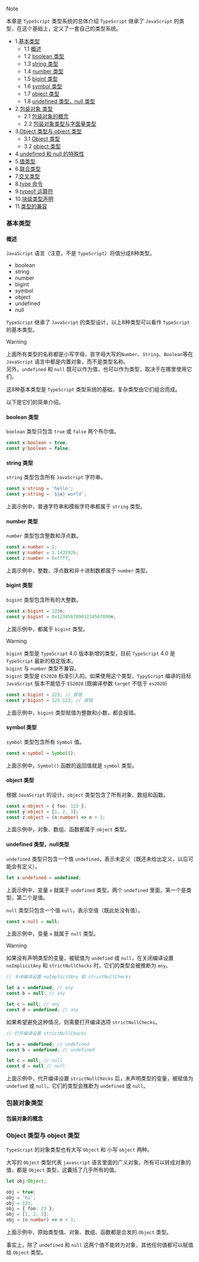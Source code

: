 
> [!note]
> 本章是 `TypeScript` 类型系统的总体介绍
> `TypeScript` 继承了 `JavaScript` 的类型，在这个基础上，定义了一套自己的类型系统。

- 1.[基本类型](#basic)
   - 1.1 [概述](#union)
   - 1.2 [boolean 类型](#boolean)
   - 1.3 [string 类型](#string)
   - 1.4 [number 类型](#number)
   - 1.5 [bigint 类型](#bigint)
   - 1.6 [symbol 类型](#symbol)
   - 1.7 [object 类型](#object)
   - 1.8 [undefined 类型，null 类型](#not-defined)
- 2.[包装对象 类型](#wrap)
   - 2.1 [包装对象的概念](#wrap-1)
   - 2.2 [包装对象类型与字面量类型](#warp-2)
- 3.[Object 类型与 object 类型](#obj)
   - 3.1 [Object 类型](#obj-1)
   - 3.2 [object 类型](#obj-2)      
- 4.[undefined 和 null 的特殊性](#special)
- 5.[值类型](#tuple)
- 6.[联合类型](#union)
- 7.[交叉类型](#guard)
- 8.[type 命令](#type)
- 9.[typeof 运算符](#typeof)
- 10.[块级类型声明](#block)
- 11.[类型的兼容](#compatibility)

### 基本类型<a id="basic"></a>

#### 概述<a id="union"></a>

`JavaScript` 语言（注意，不是 `TypeScript`）将值分成8种类型。

- boolean
- string
- number
- bigint
- symbol
- object
- undefined
- null

`TypeScript` 继承了 `JavaScript` 的类型设计，以上8种类型可以看作 `TypeScript` 的基本类型。

> [!warning]
> 上面所有类型的名称都是小写字母，首字母大写的`Number`、`String`、`Boolean`等在 `JavaScript` 语言中都是内置对象，而不是类型名称。<br/>
> 另外，`undefined` 和 `null` 既可以作为值，也可以作为类型，取决于在哪里使用它们。

这8种基本类型是 `TypeScript` 类型系统的基础，复杂类型由它们组合而成。

以下是它们的简单介绍。

#### boolean 类型<a id="boolean"></a>

`boolean` 类型只包含 `true` 或 `false` 两个布尔值。

```typescript
const x:boolean = true;
const y:boolean = false;
```
#### string 类型<a id="string"></a>

`string` 类型包含所有 `JavaScript` 字符串。

```typescript
const x:string = 'hello';
const y:string = `${x} world`;
```

上面示例中，普通字符串和模板字符串都属于 `string` 类型。

#### number 类型<a id="number"></a>

`number` 类型包含整数和浮点数。

```typescript
const x:number = 1;
const y:number = 1.1435926;
const z:number = 0xffff;
```

上面示例中，整数、浮点数和非十进制数都属于 `number` 类型。

#### bigint 类型<a id="bigint"></a>

`bigint` 类型包含所有的大整数。

```typescript
const x:bigint = 123n;
const y:bigint = 0x12345678901234567890n;
```

上面示例中，都属于 `bigint` 类型。

> [!warning]
> `bigint` 类型是 `TypeScript` 4.0 版本新增的类型，目前 `TypeScript` 4.0 是 `TypeScript` 最新的稳定版本。<br/>
> `bigint` 与 `number` 类型不兼容。<br/>
> `bigint` 类型是 `ES2020` 标准引入的。如果使用这个类型，`TypyScript` 编译的目标 `JavaScript` 版本不能低于 `ES2020` (既编译参数 `target` 不低于 `es2020`)

```typescript
const x:bigint = 123; // 报错
const y:bigint = 123.123; // 报错
```

上面示例中，`bigint` 类型赋值为整数和小数，都会报错。

#### symbol 类型<a id="symbol"></a>

`symbol` 类型包含所有 `Symbol` 值。

```typescript
const x:symbol = Symbol();
```

上面示例中，`Symbol()` 函数的返回值就是 `symbol` 类型。

#### object 类型<a id="object"></a>

根据 `JavaScript` 的设计，`object` 类型包含了所有对象、数组和函数。

```typescript
const x:object = { foo: 123 };
const y:object = [1, 2, 3];
const z:object = (n:number) => n + 1;
```

上面示例中，对象、数组、函数都属于 `object` 类型。

#### undefined 类型，null类型<a id="undefined"></a>

`undefined` 类型只包含一个值 `undefined`，表示未定义（既还未给出定义，以后可能会有定义）。

```typescript
let x:undefined = undefined;
```

上面示例中，变量 `x` 就属于 `undefined` 类型。两个 `undefined` 里面，第一个是类型，第二个是值。

`null` 类型只包含一个值 `null`，表示空值（既此处没有值）。

```typescript
const x:null = null;
```

上面示例中，变量 `x` 就属于 `null` 类型。

> [!warning]
> 如果没有声明类型的变量，被赋值为 `undefied` 或 `null`，在关闭编译设置 `noImplicitAny` 和 `strictNullChecks` 时，它们的类型会被推断为 `any`。

```typescript
// 关闭编译设置 noImplicitAny 和 strictNullChecks

let a = undefined; // any
const b = null; // any

let c = null; // any 
const d = undefined; // any
```

如果希望避免这种情况，则需要打开编译选项 `strictNullChecks`。

```typescript
// 打开编译设置 strictNullChecks

let a = undefined; // undefined
const b = undefined; // undefined

let c = null; // null
const d = null // null
```

上面示例中，代开编译设置 `strictNullChecks` 后，未声明类型的变量，被赋值为 `undefied` 或 `null`，它们的类型会推断为 `undefined` 或 `null`。

### 包装对象类型<a id="wrap"></a>

#### 包装对象的概念<a id="wrap-1"></a>


### Object 类型与 object 类型<a id="obj"></a>

`TypeScript` 的对象类型也有大写 `Object` 和 小写 `object` 两种。

大写的 `Object` 类型代表 `javascript` 语言里面的广义对象。所有可以转成对象的值，都是 `Object` 类型，这囊括了几乎所有的值。

```typescript
let obj:Object;

obj = true;
obj = 'hi';
obj = 123;
obj = { foo: 23 };
obj = [1, 2, 3];
obj = (n:number) => n + 1;
```

上面示例中，原始类型值、对象、数组、函数都是合发的 `Object` 类型。

事实上，除了 `undefined` 和 `null` 这两个值不能转为对象，其他任何值都可以赋值给 `Object` 类型。





